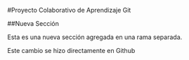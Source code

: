#Proyecto Colaborativo de Aprendizaje Git

##Nueva Sección

Esta es una nueva sección agregada en una rama separada.

Este cambio se hizo directamente en Github
